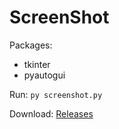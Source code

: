 # ScreenShot

Packages:
- tkinter
- pyautogui

Run:
```py screenshot.py```

Download:
[Releases](https://github.com/ctrl-team/ScreenShot/releases/tag/1.0.0)
